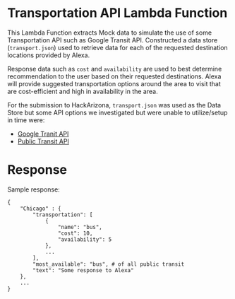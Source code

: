 # Transportation API Lambda Function
This Lambda Function extracts Mock data to simulate the use of some Transportation API such as Google Transit API. Constructed a data store (`transport.json`) used to retrieve data for each of the requested destination locations provided by Alexa.

Response data such as `cost` and `availability` are used to best determine recommendation to the user based on their requested destinations. Alexa will provide suggested transportation options around the area to visit that are cost-efficient and high in availability in the area.

For the submission to HackArizona, `transport.json` was used as the Data Store but some API options we investigated but were unable to utilize/setup in time were:
   - [Google Tranit API](https://developers.google.com/transit)
   - [Public Transit API](https://developer.here.com/documentation/transit/dev_guide/topics/what-is.html)


# Response
Sample response:
```
{
    "Chicago" : {
        "transportation": [
            {
                "name": "bus",
                "cost": 10,
                "availability": 5
            },
            ...
        ],
        "most_available": "bus", # of all public transit
        "text": "Some response to Alexa"
    },
    ...
}
```
